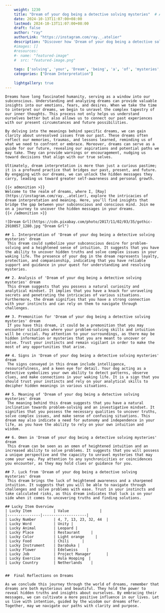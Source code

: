 ```yaml
---
    weight: 1230
    title: "Dream of your dog being a detective solving mysteries"  # Assuming 'title' column exists
    date: 2024-10-13T11:07:00+08:00
    lastmod: 2024-10-13T11:07:00+08:00
    draft: false
    author: "ray"
    authorLink: "https://instagram.com/ray._.atelier"
    description: "Discover how 'Dream of your dog being a detective solving mysteries' can interpret your future and uncover its significant meanings in your life."
    #images: []
    #resources:
    #- name: "featured-image"
    #  src: "featured-image.png"
    
    tags: ['solving', 'your', 'Dream', 'being', 'a', 'of', 'mysteries', 'detective', 'dog']
    categories: ["Dream Interpretation"]
    
    lightgallery: true
---
```

    
    Dreams have long fascinated humanity, serving as a window into our subconscious. Understanding and analyzing dreams can provide valuable insights into our emotions, fears, and desires. When we take the time to interpret our dreams, we begin to unravel the complex tapestry of our inner thoughts. This process not only helps us understand ourselves better but also allows us to connect our past experiences with our present circumstances and future possibilities.
    
    By delving into the meanings behind specific dreams, we can gain clarity about unresolved issues from our past. These dreams often reflect our memories, traumas, and lessons learned, reminding us of what we need to confront or embrace. Moreover, dreams can serve as a guide for our future, revealing our aspirations and potential paths we may take. They can provide warnings or encouragement, nudging us toward decisions that align with our true selves.
    
    Ultimately, dream interpretation is more than just a curious pastime; it is a profound practice that bridges our past, present, and future. By engaging with our dreams, we can unlock the hidden messages they carry, leading us toward greater self-awareness and personal growth.
    
    {{< admonition >}}
    Welcome to the realm of dreams, where I, [Ray](https://instagram.com/ray._.atelier), explore the intricacies of dream interpretation and meaning. Here, you’ll find insights that bridge the gap between your subconscious and conscious mind. Join me on a journey to uncover the hidden messages in your dreams.
    {{< /admonition >}}
    
    ![Dream Grl](https://cdn.pixabay.com/photo/2017/11/02/03/35/gothic-2910057_1280.jpg "Dream Grl")
    
    ## 1. Interpretation of 'Dream of your dog being a detective solving mysteries' dream
     This dream could symbolize your subconscious desire for problem-solving and a heightened sense of intuition. It suggests that you have the ability to uncover hidden truths and solve complex issues in your waking life. The presence of your dog in the dream represents loyalty, protection, and companionship, indicating that you have reliable support and guidance in your quest for understanding and resolving mysteries.
    
    ## 2. Analysis of 'Dream of your dog being a detective solving mysteries' dream
     This dream suggests that you possess a natural curiosity and analytical mindset. It implies that you have a knack for unraveling secrets and penetrating the intricacies of various situations. Furthermore, the dream signifies that you have a strong connection with your instincts and can rely on them to navigate through challenges.
    
    ## 3. Premonition for 'Dream of your dog being a detective solving mysteries' dream
     If you have this dream, it could be a premonition that you may encounter situations where your problem-solving skills and intuition will be crucial. Pay attention to your surroundings, as there may be hidden information or mysteries that you are meant to uncover or solve. Trust your instincts and remain vigilant in order to make the most of any opportunities that arise.
    
    ## 4. Signs in 'Dream of your dog being a detective solving mysteries' dream
     The signs conveyed in this dream include intelligence, resourcefulness, and a keen eye for detail. Your dog acting as a detective symbolizes your own ability to detect patterns, observe clues, and make connections in your waking life. It is a sign that you should trust your instincts and rely on your analytical skills to decipher hidden meanings in various situations.
    
    ## 5. Meaning of 'Dream of your dog being a detective solving mysteries' dream
     The meaning behind this dream suggests that you have a natural inclination towards problem-solving and an investigative mindset. It signifies that you possess the necessary qualities to uncover truths, solve complex issues, and make sense of confusing situations. This dream may also indicate a need for autonomy and independence in your life, as you have the ability to rely on your own intuition and wisdom.
    
    ## 6. Omen in 'Dream of your dog being a detective solving mysteries' dream
     This dream can be seen as an omen of heightened intuition and an increased ability to solve problems. It suggests that you will possess a unique perspective and the capacity to unravel mysteries that may come your way. Pay attention to any synchronicities or coincidences you encounter, as they may hold clues or guidance for you.
    
    ## 7. Luck from 'Dream of your dog being a detective solving mysteries' dream
     This dream brings the luck of heightened awareness and a sharpened intuition. It suggests that you will be able to navigate through challenges and solve problems with ease. Trust in your instincts and take calculated risks, as this dream indicates that luck is on your side when it comes to uncovering truths and finding solutions.
    
    ## Lucky Item Overview
    | Lucky Item          | Value              |
    |---------------|--------------------|
    | Lucky Number        | 4, 7, 13, 23, 32, 44  |
    | Lucky Word          | Unity |
    | Lucky Animal        | Leopard |
    | Lucky Place         | Restaurant     |
    | Lucky Color         | Light orange     |
    | Lucky Food          | Chili      |
    | Lucky Instrument    | Darabuka |
    | Lucky Flower        | Edelweiss    |
    | Lucky Job           | Project Manager       |
    | Lucky Exercise      | Hula Hooping  |
    | Lucky Country       | Netherlands    |
    
    
    ##  Final Reflections on Dreams
    
    As we conclude this journey through the world of dreams, remember that dreams are both mysterious and beautiful. They hold the power to reveal hidden truths and insights about ourselves. By embracing their messages, we can cultivate a more positive influence in our lives. Let us live with intention, guided by the wisdom our dreams offer. Together, may we navigate our paths with clarity and purpose.
    